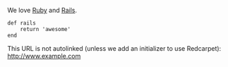 We love [Ruby](http://www.ruby-lang.org/) and [Rails](http://rubyonrails.org/).

    def rails
        return 'awesome'
    end

This URL is not autolinked (unless we add an initializer to use Redcarpet):
http://www.example.com
